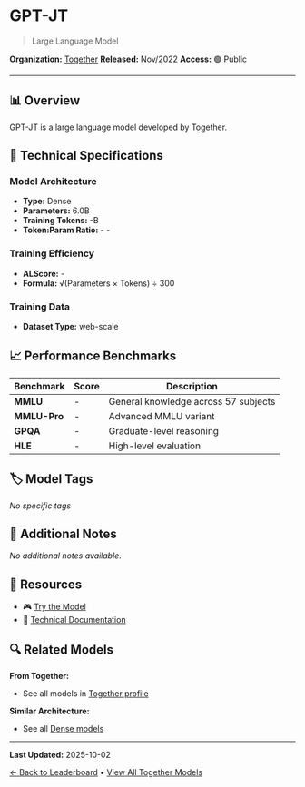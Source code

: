 # GPT-JT

> Large Language Model

**Organization:** [Together](../../labs/together.md)
**Released:** Nov/2022
**Access:** 🟢 Public

---

## 📊 Overview

GPT-JT is a large language model developed by Together.

## 🔧 Technical Specifications

### Model Architecture
- **Type:** Dense
- **Parameters:** 6.0B
- **Training Tokens:** -B
- **Token:Param Ratio:** - -

### Training Efficiency
- **ALScore:** -
- **Formula:** √(Parameters × Tokens) ÷ 300

### Training Data
- **Dataset Type:** web-scale

## 📈 Performance Benchmarks

| Benchmark | Score | Description |
|-----------|-------|-------------|
| **MMLU** | - | General knowledge across 57 subjects |
| **MMLU-Pro** | - | Advanced MMLU variant |
| **GPQA** | - | Graduate-level reasoning |
| **HLE** | - | High-level evaluation |

## 🏷️ Model Tags

_No specific tags_

## 📝 Additional Notes

_No additional notes available._

## 🔗 Resources

- 🎮 [Try the Model](https://huggingface.co/spaces/togethercomputer/GPT-JT)
- 📄 [Technical Documentation](https://www.together.xyz/blog/releasing-v1-of-gpt-jt-powered-by-open-source-ai)

## 🔍 Related Models

**From Together:**
- See all models in [Together profile](../../labs/together.md)

**Similar Architecture:**
- See all [Dense models](../../architectures/dense.md)

---

**Last Updated:** 2025-10-02

[← Back to Leaderboard](../../README.md) • [View All Together Models](../../labs/together.md)
